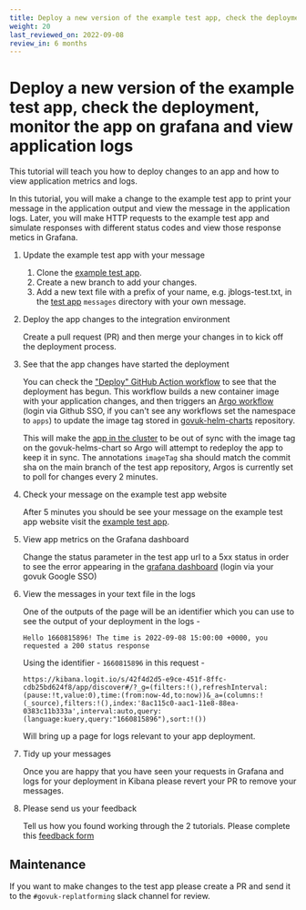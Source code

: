```yaml
---
title: Deploy a new version of the example test app, check the deployment, monitor the app on Grafana and view application logs
weight: 20
last_reviewed_on: 2022-09-08
review_in: 6 months
---
```


# Deploy a new version of the example test app, check the deployment, monitor the app on grafana and view application logs

This tutorial will teach you how to deploy changes to an app and how to view application metrics and logs.

In this tutorial, you will make a change to the example test app to print your message in the application output and view the message in the application logs. Later, you will make HTTP requests to the example test app and simulate responses with different status codes and view those response metics in Grafana. 

1. Update the example test app with your message

    1. Clone the [example test app](https://github.com/alphagov/govuk-replatform-test-app).
    1. Create a new branch to add your changes.
    1. Add a new text file with a prefix of your name, e.g. jblogs-test.txt, in the [test app](https://github.com/alphagov/govuk-replatform-test-app/tree/main/messages) `messages` directory with your own message.

1. Deploy the app changes to the integration environment

    Create a pull request (PR) and then merge your changes in to kick off the deployment process.

1. See that the app changes have started the deployment

    You can check the ["Deploy" GitHub Action workflow](https://github.com/alphagov/govuk-replatform-test-app/actions) to see that the deployment has begun. This workflow builds a new container image with your application changes, and then triggers an [Argo workflow](https://argo-workflows.eks.integration.govuk.digital/workflows/apps?limit=500) (login via Github SSO, if you can't see any workflows set the namespace to `apps`) to update the image tag stored in [govuk-helm-charts](https://github.com/alphagov/govuk-helm-charts/tree/main/charts/app-config/image-tags/integration/govuk-replatform-test-app) repository.  

    This will make the [app in the cluster](https://argo.eks.integration.govuk.digital/applications/cluster-services/govuk-replatform-test-app?view=tree&orphaned=false&resource=&node=argoproj.io%2FApplication%2Fcluster-services%2Fgovuk-replatform-test-app%2F0) to be out of sync with the image tag on the govuk-helms-chart so Argo will attempt to redeploy the app to keep it in sync. The annotations `imageTag` sha should match the commit sha on the main branch of the test app repository, Argos is currently set to poll for changes every 2 minutes.

1. Check your message on the example test app website

    After 5 minutes you should be see your message on the example test app website visit the [example test app](https://govuk-replatform-test-app.eks.integration.govuk.digital/?status=200).

1. View app metrics on the Grafana dashboard

    Change the status parameter in the test app url to a 5xx status in order to see the error appearing in the [grafana dashboard](https://grafana.eks.integration.govuk.digital/d/000000109/app-request-rates-errors-durations?orgId=1&refresh=10s&var-namespace=apps&var-app=govuk-replatform-test-app&var-quantile=All&var-error_status=All) (login via your govuk Google SSO)

1. View the messages in your text file in the logs

    One of the outputs of the page will be an identifier which you can use to see the output of your deployment in the logs - 

    `Hello 1660815896! The time is 2022-09-08 15:00:00 +0000, you requested a 200 status response`

    Using the identifier - `1660815896` in this request -

    `https://kibana.logit.io/s/42f4d2d5-e9ce-451f-8ffc-cdb25bd624f8/app/discover#/?_g=(filters:!(),refreshInterval:(pause:!t,value:0),time:(from:now-4d,to:now))&_a=(columns:!(_source),filters:!(),index:'8ac115c0-aac1-11e8-88ea-0383c11b333a',interval:auto,query:(language:kuery,query:"1660815896"),sort:!())` 

    Will bring up a page for logs relevant to your app deployment.

1. Tidy up your messages

    Once you are happy that you have seen your requests in Grafana and logs for your deployment in Kibana please revert your PR to remove your messages.

1. Please send us your feedback

    Tell us how you found working through the 2 tutorials. Please complete this [feedback form](https://docs.google.com/forms/d/e/1FAIpQLSfUl2rM3S0IEudeIEl6f_ZoMoB7kD_CDtMLa92UIx9tSznREw/viewform)

## Maintenance

If you want to make changes to the test app please create a PR and send it to the `#govuk-replatforming` slack channel for review.
